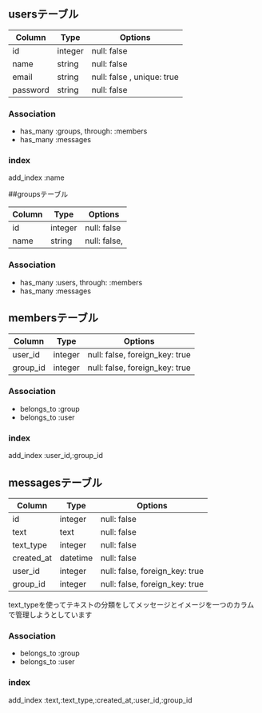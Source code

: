 ## usersテーブル

|Column|Type|Options|
|------|----|-------|
|id|integer|null: false |
|name|string|null: false|
|email|string|null: false , unique: true|
|password|string|null: false|

### Association
-   has_many  :groups, through: :members
-   has_many  :messages

### index
add_index  :name

##groupsテーブル

|Column|Type|Options|
|------|----|-------|
|id|integer|null: false |
|name|string|null: false,|


### Association
-   has_many  :users, through: :members
-   has_many  :messages


## membersテーブル

|Column|Type|Options|
|------|----|-------|
|user_id|integer|null: false, foreign_key: true|
|group_id|integer|null: false, foreign_key: true|

### Association
- belongs_to :group
- belongs_to :user

### index
add_index  :user_id,:group_id

## messagesテーブル

|Column|Type|Options|
|------|----|-------|
|id|integer|null: false |
|text|text|null: false|
|text_type|integer|null: false|
|created_at|datetime|null: false|
|user_id|integer|null: false, foreign_key: true|
|group_id|integer|null: false, foreign_key: true|

text_typeを使ってテキストの分類をしてメッセージとイメージを一つのカラムで管理しようとしています
### Association
- belongs_to :group
- belongs_to :user

### index
add_index  :text,:text_type,:created_at,:user_id,:group_id
